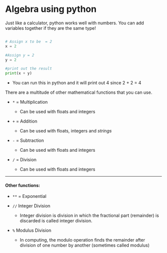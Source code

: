 # Algebra using python

Just like a calculator, python works well with numbers.  You can add variables together if they are the same type!

```python

# Assign x to be  = 2
x = 2

#Assign y = 2
y = 2

#print out the result
print(x + y)

```

- You can run this in python and it will print out 4 since 2 + 2 = 4


There are a multitude of other mathematical functions that you can use.  

- `*` = Multiplication
  - Can be used with floats and integers

- `+` = Addition
  - Can be used with floats, integers and _strings_

- `-` = Subtraction
  - Can be used with floats and integers

- `/` = Division
  - Can be used with floats and integers
---
#### Other functions:

- `**` = Exponential

- `//` Integer Division
  - Integer division is division in which the fractional part (remainder) is discarded is called integer division.

- `%` Modulus Division
  - In computing, the modulo operation finds the remainder after division of one number by another (sometimes called modulus)
